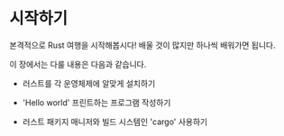 <!--# Getting Started-->
# 시작하기

<!--Let’s start your Rust journey! There’s a lot to learn, but every journey starts somewhere.-->
본격적으로 Rust 여행을 시작해봅시다! 배울 것이 많지만 하나씩 배워가면 됩니다.

<!--In this chapter, we’ll discuss:-->
이 장에서는 다룰 내용은 다음과 같습니다.

<!--* Installing Rust on Linux, macOS, and Windows-->
* 러스트를 각 운영체제에 알맞게 설치하기

<!--* Writing a program that prints `Hello, world!`-->
* 'Hello world' 프린트하는 프로그램 작성하기

<!--* Using `cargo`, Rust’s package manager and build system-->
* 러스트 패키지 매니저와 빌드 시스템인 'cargo' 사용하기
